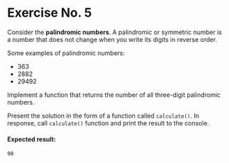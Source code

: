 # Exercise No. 5

Consider the **palindromic numbers**. A palindromic or symmetric number is a number that does not change when you write its digits in reverse order.

Some examples of palindromic numbers:
-   363
-   2882
-   29492

Implement a function that returns the number of all three-digit palindromic numbers.

Present the solution in the form of a function called `calculate()`. In response, call `calculate()` function and print the result to the console.

#### Expected result:
`90`